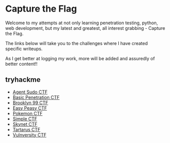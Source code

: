 # Capture the Flag

Welcome to my attempts at not only learning penetration testing, python, web development, but my latest and greatest, all interest grabbing - Capture the Flag.

The links below will take you to the challenges  where I have created specific writeups.

As I get better at logging my work, more will be added and assuredly of better content!!

<script src="https://tryhackme.com/badge/65208"></script>

## tryhackme
* [Agent Sudo CTF](/tryhackme/agentsudoctf.md)
* [Basic Penetration CTF](/tryhackme/basic_pentesting.md)
* [Brooklyn 99 CTF](/tryhackme/brooklyn99.md)
* [Easy Peasy CTF](/tryhackme/easy_peasy.md)
* [Pokemon CTF](/tryhackme/pokemon.md)
* [Simple CTF](/tryhackme/simpleCTF.md)
* [Skynet CTF](/tryhackme/skynet.md)
* [Tartarus CTF](/tryhackme/tartarus.md)
* [Vulnversity CTF](/tryhackme/vulnversity.md)


